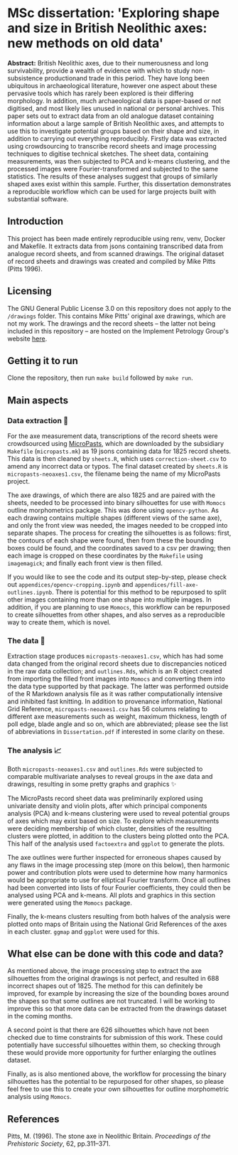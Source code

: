 # MSc dissertation: 'Exploring shape and size in British Neolithic axes: new methods on old data'

**Abstract:** British Neolithic axes, due to their numerousness and long survivability, provide a wealth of evidence with which to study non-subsistence productionand trade in this period. They have long been ubiquitous in archaeological literature, however one aspect about these pervasive tools which has rarely been explored is their differing morphology. In addition, much archaeological data is paper-based or not digitised, and most likely lies unused in national or personal archives. This paper sets out to extract data from an old analogue dataset containing information about a large sample of British Neolithic axes, and attempts to use this to investigate potential groups based on their shape and size, in addition to carrying out everything reproducibly.  Firstly data was extracted using crowdsourcing to transcribe record sheets and image processing techniques to digitise technical sketches. The sheet data, containing measurements, was then subjected to PCA and k-means clustering, and the processed images were Fourier-transformed and subjected to the same statistics.  The results of these analyses suggest that groups of similarly shaped axes exist within this sample. Further, this dissertation demonstrates a reproducible workflow which can be used for large projects built with substantial software.

## Introduction

This project has been made entirely reproducible using renv, venv, Docker and Makefile. It extracts data from jsons containing transcribed data from analogue record sheets, and from scanned drawings. The original dataset of record sheets and drawings was created and compiled by Mike Pitts (Pitts 1996).

## Licensing

The GNU General Public License 3.0 on this repository does not apply to the `/drawings` folder. This contains Mike Pitts' original axe drawings, which are not my work. The drawings and the record sheets – the latter not being included in this repository – are hosted on the Implement Petrology Group's website [here](https://implementpetrology.org/resources/mike-pitts-archive/).

## Getting it to run

Clone the repository, then run `make build` followed by `make run`.

## Main aspects

### Data extraction :page_with_curl:

For the axe measurement data, transcriptions of the record sheets were crowdsourced using [MicroPasts](crowdsourced.micropasts.org), which are downloaded by the subsidiary `Makefile` (`micropasts.mk`) as 19 jsons containing data for 1825 record sheets. This data is then cleaned by `sheets.R`, which uses `correction-sheet.csv` to amend any incorrect data or typos. The final dataset created by `sheets.R` is `micropasts-neoaxes1.csv`, the filename being the name of my MicroPasts project. 

The axe drawings, of which there are also 1825 and are paired with the sheets, needed to be processed into binary silhouettes for use with `Momocs` outline morphometrics package. This was done using `opencv-python`. As each drawing contains multiple shapes (different views of the same axe), and only the front view was needed, the images needed to be cropped into separate shapes. The process for creating the silhouettes is as follows: first, the contours of each shape were found, then from these the bounding boxes could be found, and the coordinates saved to a csv per drawing; then each image is cropped on these coordinates by the `Makefile` using `imagemagick`; and finally each front view is then filled. 

If you would like to see the code and its output step-by-step, please check out `appendices/opencv-cropping.ipynb` and `appendices/fill-axe-outlines.ipynb`. There is potential for this method to be repurposed to split other images containing more than one shape into multiple images. In addition, if you are planning to use `Momocs`, this workflow can be repurposed to create silhouettes from other shapes, and also serves as a reproducible way to create them, which is novel.

### The data :floppy_disk:

Extraction stage produces `micropasts-neoaxes1.csv`, which has had some data changed from the original record sheets due to discrepancies noticed in the raw data collection; and `outlines.Rds`, which is an R object created from importing the filled front images into `Momocs` and converting them into the data type supported by that package. The latter was performed outside of the R Markdown analysis file as it was rather computationally intensive and inhibited fast knitting. In addition to provenance information, National Grid Reference,  `micropasts-neoaxes1.csv` has 56 columns relating to different axe measurements such as weight, maximum thickness, length of poll edge, blade angle and so on, which are abbreviated; please see the list of abbreviations in `Dissertation.pdf` if interested in some clarity on these.

### The analysis 📈

Both `micropasts-neoaxes1.csv` and `outlines.Rds` were subjected to comparable multivariate analyses to reveal groups in the axe data and drawings, resulting in some pretty graphs and graphics :sparkles:

The MicroPasts record sheet data was preliminarily explored using univariate density and violin plots, after which principal components analysis (PCA) and k-means clustering were used to reveal potential groups of axes which may exist based on size. To explore which measurements were deciding membership of which cluster, densities of the resulting clusters were plotted, in addition to the clusters being plotted onto the PCA. This half of the analysis used `factoextra` and `ggplot` to generate the plots.

The axe outlines were further inspected for erroneous shapes caused by any flaws in the image processing step (more on this below), then harmonic power and contribution plots were used to determine how many harmonics would be appropriate to use for elliptical Fourier transform. Once all outlines had been converted into lists of four Fourier coefficients, they could then be analysed using PCA and k-means. All plots and graphics in this section were generated using the `Momocs` package.

Finally, the k-means clusters resulting from both halves of the analysis were plotted onto maps of Britain using the National Grid References of the axes in each cluster. `ggmap` and `ggplot` were used for this.

## What else can be done with this code and data?

As mentioned above, the image processing step to extract the axe silhouettes from the original drawings is not perfect, and resulted in 688 incorrect shapes out of 1825. The method for this can definitely be improved, for example by increasing the size of the bounding boxes around the shapes so that some outlines are not truncated. I will be working to improve this so that more data can be extracted from the drawings dataset in the coming months.

A second point is that there are 626 silhouettes which have not been checked due to time constraints for submission of this work. These could potentially have successful silhouettes within them, so checking through these would provide more opportunity for further enlarging the outlines dataset.

Finally, as is also mentioned above, the workflow for processing the binary silhouettes has the potential to be repurposed for other shapes, so please feel free to use this to create your own silhouettes for outline morphometric analysis using `Momocs`. 

## References

Pitts, M. (1996). The stone axe in Neolithic Britain. *Proceedings of the Prehistoric Society*, 62, pp.311–371.

